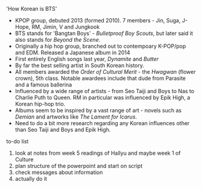 'How Korean is BTS'
- KPOP group, debuted 2013 (formed 2010). 7 members - Jin, Suga, J-Hope, RM, Jimin, V and Jungkook 
- BTS stands for 'Bangtan Boys' - <i>Bulletproof Boy Scouts</i>, but later said it also stands for *Beyond the Scene*. 
- Originally a hip hop group, branched out to contempoary K-POP/pop and EDM. Released a Japanese album in 2014 
- First entirely English songs last year, <i>Dynamite</i> and <i>Butter</i> 
- By far the best selling artist in South Korean history.  
- All members awarded the *Order of Cultural Merit* - the *Hwagwan* (flower crown), 5th class. Notable awardees include that dude from Parasite and a famous ballerina 
- Influenced by a wide range of artists - from Seo Taiji and Boys to Nas to Charlie Puth to Queen. RM in particular was influenced by Epik High, a Korean hip-hop trio. 
- Albums seem to be inspired by a vast range of art - novels such as *Demian* and artworks like *The Lament for Icarus*.  
- Need to do a bit more research regarding any Korean influences other than Seo Taiji and Boys and Epik High. 


to-do list
1. look at notes from week 5 readings of Hallyu and maybe week 1 of Culture 
2. plan structure of the powerpoint and start on script 
3. check messages about information 
4. actually do it 